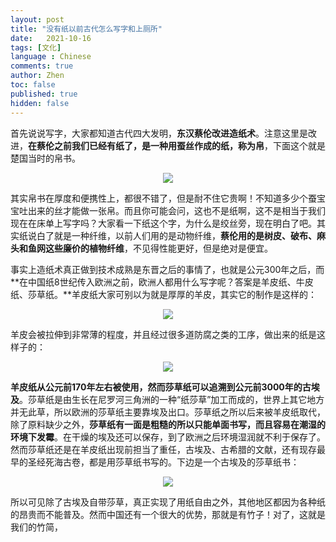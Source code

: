 ```yaml
---
layout: post
title: "没有纸以前古代怎么写字和上厕所"
date:   2021-10-16
tags: [文化]
language : Chinese
comments: true
author: Zhen
toc: false
published: true
hidden: false
---
```

首先说说写字，大家都知道古代四大发明，**东汉蔡伦改进造纸术**。注意这里是改进，**在蔡伦之前我们已经有纸了，是一种用蚕丝作成的纸，称为帛**，下面这个就是楚国当时的帛书。
<p align="center"> <img src="{{ site.imageurl }}/帛书.png"> </p> 

其实帛书在厚度和便携性上，都很不错了，但是耐不住它贵啊！不知道多少个蚕宝宝吐出来的丝才能做一张帛。而且你可能会问，这也不是纸啊，这不是相当于我们现在在床单上写字吗？大家看一下纸这个字，为什么是绞丝旁，现在明白了吧。其实纸说白了就是一种纤维，以前人们用的是动物纤维，**蔡伦用的是树皮、破布、麻头和鱼网这些廉价的植物纤维**，不见得性能更好，但是绝对是便宜。

事实上造纸术真正做到技术成熟是东晋之后的事情了，也就是公元300年之后，而**在中国纸8世纪传入欧洲之前，欧洲人都用什么写字呢？答案是羊皮纸、牛皮纸、莎草纸。**羊皮纸大家可别以为就是厚厚的羊皮，其实它的制作是这样的：
<p align="center"> <img src="{{ site.imageurl }}/羊皮纸.png"> </p> 

羊皮会被拉伸到非常薄的程度，并且经过很多道防腐之类的工序，做出来的纸是这样子的：
<p align="center"> <img src="{{ site.imageurl }}/埃及纸.png"> </p> 

**羊皮纸从公元前170年左右被使用，然而莎草纸可以追溯到公元前3000年的古埃及**。莎草纸是由生长在尼罗河三角洲的一种“纸莎草”加工而成的，世界上其它地方并无此草，所以欧洲的莎草纸主要靠埃及出口。莎草纸之所以后来被羊皮纸取代，除了原料缺少之外，**莎草纸有一面是粗糙的所以只能单面书写，而且容易在潮湿的环境下发霉**。在干燥的埃及还可以保存，到了欧洲之后环境湿润就不利于保存了。然而莎草纸还是在羊皮纸出现前担当了重任，古埃及、古希腊的文献，还有现存最早的圣经死海古卷，都是用莎草纸书写的。下边是一个古埃及的莎草纸书：
<p align="center"> <img src="{{ site.imageurl }}/埃及纸2.png"> </p> 

所以可见除了古埃及自带莎草，真正实现了用纸自由之外，其他地区都因为各种纸的昂贵而不能普及。然而中国还有一个很大的优势，那就是有竹子！对了，这就是我们的竹简，
<!--stackedit_data:
eyJoaXN0b3J5IjpbLTIwMjg4NTIzMTMsMTE5ODUyMzA3MywtOD
gxOTc5MDAsLTIxMDg1NjQ3MywyMzk2NzcxMTEsMTk4MDQxNDM5
LDE2NjEwODY4NTNdfQ==
-->